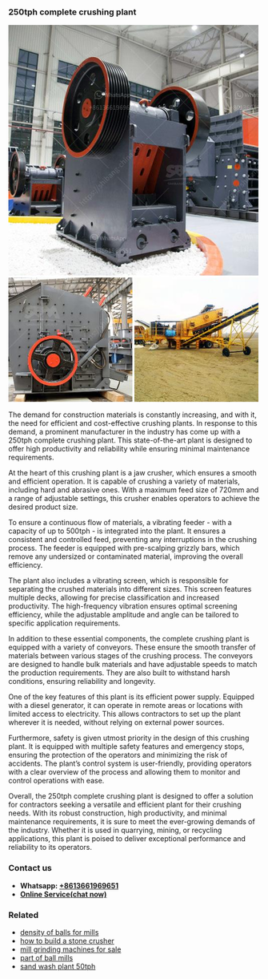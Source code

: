 <h3>250tph complete crushing plant</h3><img src='1702952830.jpg' alt=''><p>The demand for construction materials is constantly increasing, and with it, the need for efficient and cost-effective crushing plants. In response to this demand, a prominent manufacturer in the industry has come up with a 250tph complete crushing plant. This state-of-the-art plant is designed to offer high productivity and reliability while ensuring minimal maintenance requirements.</p><p>At the heart of this crushing plant is a jaw crusher, which ensures a smooth and efficient operation. It is capable of crushing a variety of materials, including hard and abrasive ones. With a maximum feed size of 720mm and a range of adjustable settings, this crusher enables operators to achieve the desired product size.</p><p>To ensure a continuous flow of materials, a vibrating feeder - with a capacity of up to 500tph - is integrated into the plant. It ensures a consistent and controlled feed, preventing any interruptions in the crushing process. The feeder is equipped with pre-scalping grizzly bars, which remove any undersized or contaminated material, improving the overall efficiency.</p><p>The plant also includes a vibrating screen, which is responsible for separating the crushed materials into different sizes. This screen features multiple decks, allowing for precise classification and increased productivity. The high-frequency vibration ensures optimal screening efficiency, while the adjustable amplitude and angle can be tailored to specific application requirements.</p><p>In addition to these essential components, the complete crushing plant is equipped with a variety of conveyors. These ensure the smooth transfer of materials between various stages of the crushing process. The conveyors are designed to handle bulk materials and have adjustable speeds to match the production requirements. They are also built to withstand harsh conditions, ensuring reliability and longevity.</p><p>One of the key features of this plant is its efficient power supply. Equipped with a diesel generator, it can operate in remote areas or locations with limited access to electricity. This allows contractors to set up the plant wherever it is needed, without relying on external power sources.</p><p>Furthermore, safety is given utmost priority in the design of this crushing plant. It is equipped with multiple safety features and emergency stops, ensuring the protection of the operators and minimizing the risk of accidents. The plant’s control system is user-friendly, providing operators with a clear overview of the process and allowing them to monitor and control operations with ease.</p><p>Overall, the 250tph complete crushing plant is designed to offer a solution for contractors seeking a versatile and efficient plant for their crushing needs. With its robust construction, high productivity, and minimal maintenance requirements, it is sure to meet the ever-growing demands of the industry. Whether it is used in quarrying, mining, or recycling applications, this plant is poised to deliver exceptional performance and reliability to its operators.</p><h3>Contact us</h3><ul><li><strong>Whatsapp:&nbsp;<a href="https://wa.me/8613661969651">+8613661969651</a></strong></li><li><a href="https://swt.shibang-china.com/?git&amp;zhl&amp;250tph complete crushing plant"><strong>Online Service(chat now)</strong></a></li></ul><h3>Related</h3><ul><li><a href='density of balls for mills.md'>density of balls for mills</a></li><li><a href='how to build a stone crusher.md'>how to build a stone crusher</a></li><li><a href='mill grinding machines for sale.md'>mill grinding machines for sale</a></li><li><a href='part of ball mills.md'>part of ball mills</a></li><li><a href='sand wash plant 50tph.md'>sand wash plant 50tph</a></li></ul>